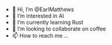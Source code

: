 - 👋 Hi, I’m @EarlMatthews
- 👀 I’m interested in AI
- 🌱 I’m currently learning Rust
- 💞️ I’m looking to collaborate on coffee
- 📫 How to reach me ...

<!---
EarlMatthews/EarlMatthews is a ✨ special ✨ repository because its `README.md` (this file) appears on your GitHub profile.
You can click the Preview link to take a look at your changes.
--->
